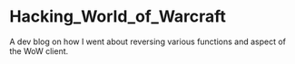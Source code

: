 # Hacking_World_of_Warcraft
A dev blog on how I went about reversing various functions and aspect of the WoW client.

